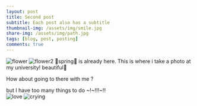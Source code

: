 ```yaml
---
layout: post
title: Second post
subtitle: Each post also has a subtitle
thumbnail-img: /assets/img/smile.jpg
share-img: /assets/img/path.jpg
tags: [blog, post, posting]
comments: true
---
```


![flower](https://user-images.githubusercontent.com/126739223/227748682-eafba914-4652-41aa-8248-fdbdaac09c82.jpg)
![flower2](https://user-images.githubusercontent.com/126739223/227748760-5d49d454-f653-475e-86b2-fffffa9495ca.jpg)
🌸spring🌸 is already here.
This is where i take a photo at my university!
beautiful🌸

How about going to there with me ?

but I have too many things to do ~!~!!!~!!  
![love](https://user-images.githubusercontent.com/126739223/227749112-d7f459ce-6c7c-4a66-8bac-dad2310fe744.png)
![crying](https://user-images.githubusercontent.com/126739223/227748785-e8c665c1-4db1-4883-8ec7-1ec9e0581cd4.jpg)





